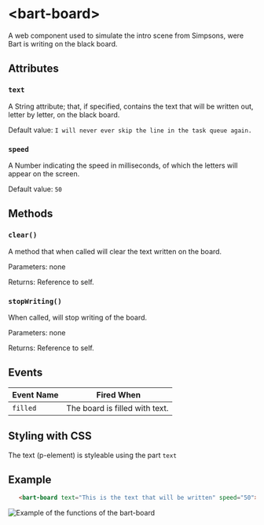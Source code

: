 # &lt;bart-board&gt;
A web component used to simulate the intro scene from Simpsons, were Bart is writing on the black board.

## Attributes

### `text`
A String attribute; that, if specified, contains the text that will be written out, letter by letter, on the black board.

Default value: `I will never ever skip the line in the task queue again.`

### `speed`
A Number indicating the speed in milliseconds, of which the letters will appear on the screen. 

Default value: `50`

## Methods

### `clear()`
A method that when called will clear the text written on the board.

Parameters: none

Returns: Reference to self.

### `stopWriting()`
When called, will stop writing of the board.

Parameters: none

Returns: Reference to self.

## Events
| Event Name | Fired When |
|------------|------------|
| `filled`| The board is filled with text.

## Styling with CSS
The text (p-element) is styleable using the part `text`

## Example
```html
   <bart-board text="This is the text that will be written" speed="50"></bart-board>
```

![Example of the functions of the bart-board](./.readme/example.gif)
